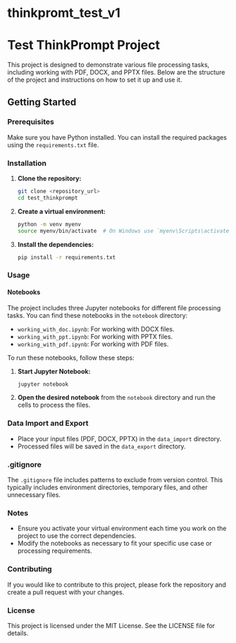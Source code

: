 # thinkpromt_test_v1
# Test ThinkPrompt Project

This project is designed to demonstrate various file processing tasks, including working with PDF, DOCX, and PPTX files. Below are the structure of the project and instructions on how to set it up and use it.

## Getting Started

### Prerequisites

Make sure you have Python installed. You can install the required packages using the `requirements.txt` file.

### Installation

1. **Clone the repository:**

    ```bash
    git clone <repository_url>
    cd test_thinkprompt
    ```

2. **Create a virtual environment:**

    ```bash
    python -m venv myenv
    source myenv/bin/activate  # On Windows use `myenv\Scripts\activate`
    ```

3. **Install the dependencies:**

    ```bash
    pip install -r requirements.txt
    ```

### Usage

#### Notebooks

The project includes three Jupyter notebooks for different file processing tasks. You can find these notebooks in the `notebook` directory:

- `working_with_doc.ipynb`: For working with DOCX files.
- `working_with_ppt.ipynb`: For working with PPTX files.
- `working_with_pdf.ipynb`: For working with PDF files.

To run these notebooks, follow these steps:

1. **Start Jupyter Notebook:**

    ```bash
    jupyter notebook
    ```

2. **Open the desired notebook** from the `notebook` directory and run the cells to process the files.

### Data Import and Export

- Place your input files (PDF, DOCX, PPTX) in the `data_import` directory.
- Processed files will be saved in the `data_export` directory.

### .gitignore

The `.gitignore` file includes patterns to exclude from version control. This typically includes environment directories, temporary files, and other unnecessary files.

### Notes

- Ensure you activate your virtual environment each time you work on the project to use the correct dependencies.
- Modify the notebooks as necessary to fit your specific use case or processing requirements.

### Contributing

If you would like to contribute to this project, please fork the repository and create a pull request with your changes.

### License

This project is licensed under the MIT License. See the LICENSE file for details.
